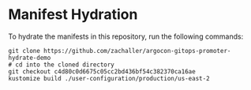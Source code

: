 # Manifest Hydration

To hydrate the manifests in this repository, run the following commands:

```shell
git clone https://github.com/zachaller/argocon-gitops-promoter-hydrate-demo
# cd into the cloned directory
git checkout c4d80c0d6675c05cc2bd436bf54c382370ca16ae
kustomize build ./user-configuration/production/us-east-2
```
